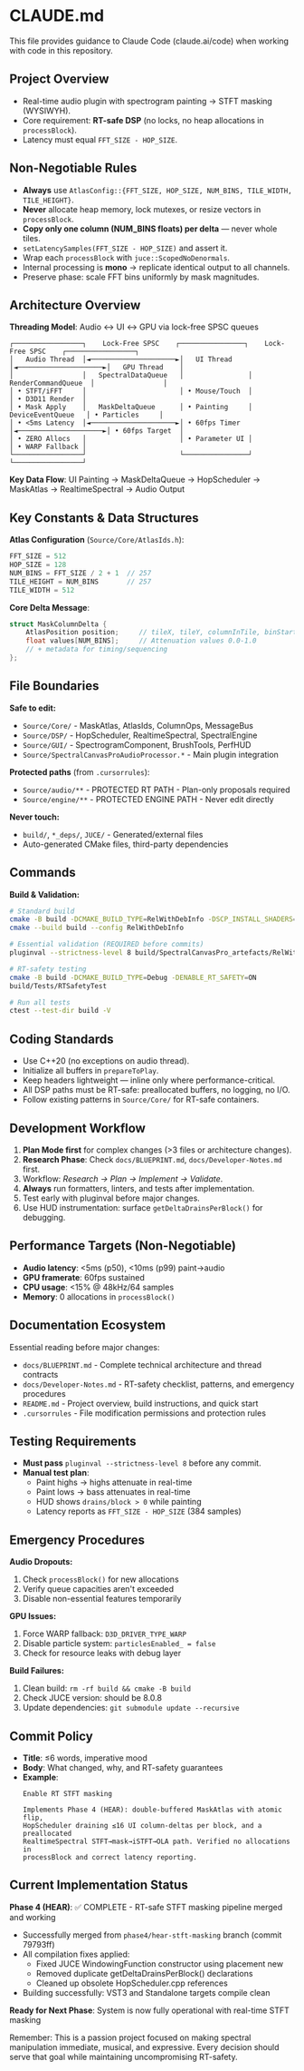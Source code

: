 # CLAUDE.md

This file provides guidance to Claude Code (claude.ai/code) when working with code in this repository.

## Project Overview

* Real-time audio plugin with spectrogram painting → STFT masking (WYSIWYH).
* Core requirement: **RT-safe DSP** (no locks, no heap allocations in `processBlock`).
* Latency must equal `FFT_SIZE - HOP_SIZE`.

## Non-Negotiable Rules

* **Always** use `AtlasConfig::{FFT_SIZE, HOP_SIZE, NUM_BINS, TILE_WIDTH, TILE_HEIGHT}`.
* **Never** allocate heap memory, lock mutexes, or resize vectors in `processBlock`.
* **Copy only one column (NUM_BINS floats) per delta** — never whole tiles.
* `setLatencySamples(FFT_SIZE - HOP_SIZE)` and assert it.
* Wrap each `processBlock` with `juce::ScopedNoDenormals`.
* Internal processing is **mono** → replicate identical output to all channels.
* Preserve phase: scale FFT bins uniformly by mask magnitudes.

## Architecture Overview

**Threading Model**: Audio ↔ UI ↔ GPU via lock-free SPSC queues
```
┌─────────────────┐    Lock-Free SPSC    ┌────────────────┐    Lock-Free SPSC    ┌─────────────────┐
│   Audio Thread  │◄─────────────────────►│   UI Thread    │◄─────────────────────►│   GPU Thread    │
│                 │   SpectralDataQueue   │                │  RenderCommandQueue  │                 │
│ • STFT/iFFT     │                       │ • Mouse/Touch  │                      │ • D3D11 Render  │
│ • Mask Apply    │   MaskDeltaQueue      │ • Painting     │   DeviceEventQueue   │ • Particles     │
│ • <5ms Latency  │◄─────────────────────►│ • 60fps Timer  │◄─────────────────────►│ • 60fps Target  │
│ • ZERO Allocs   │                       │ • Parameter UI │                      │ • WARP Fallback │
└─────────────────┘                       └────────────────┘                      └─────────────────┘
```

**Key Data Flow**: UI Painting → MaskDeltaQueue → HopScheduler → MaskAtlas → RealtimeSpectral → Audio Output

## Key Constants & Data Structures

**Atlas Configuration** (`Source/Core/AtlasIds.h`):
```cpp
FFT_SIZE = 512
HOP_SIZE = 128  
NUM_BINS = FFT_SIZE / 2 + 1  // 257
TILE_HEIGHT = NUM_BINS       // 257
TILE_WIDTH = 512
```

**Core Delta Message**:
```cpp
struct MaskColumnDelta {
    AtlasPosition position;     // tileX, tileY, columnInTile, binStart
    float values[NUM_BINS];     // Attenuation values 0.0-1.0
    // + metadata for timing/sequencing
};
```

## File Boundaries

**Safe to edit:**
* `Source/Core/` - MaskAtlas, AtlasIds, ColumnOps, MessageBus
* `Source/DSP/` - HopScheduler, RealtimeSpectral, SpectralEngine
* `Source/GUI/` - SpectrogramComponent, BrushTools, PerfHUD
* `Source/SpectralCanvasProAudioProcessor.*` - Main plugin integration

**Protected paths** (from `.cursorrules`):
* `Source/audio/**` - PROTECTED RT PATH - Plan-only proposals required
* `Source/engine/**` - PROTECTED ENGINE PATH - Never edit directly

**Never touch:**
* `build/`, `*_deps/`, `JUCE/` - Generated/external files
* Auto-generated CMake files, third-party dependencies

## Commands

**Build & Validation:**
```bash
# Standard build
cmake -B build -DCMAKE_BUILD_TYPE=RelWithDebInfo -DSCP_INSTALL_SHADERS=ON
cmake --build build --config RelWithDebInfo

# Essential validation (REQUIRED before commits)
pluginval --strictness-level 8 build/SpectralCanvasPro_artefacts/RelWithDebInfo/VST3/SpectralCanvasPro.vst3

# RT-safety testing
cmake -B build -DCMAKE_BUILD_TYPE=Debug -DENABLE_RT_SAFETY=ON
build/Tests/RTSafetyTest

# Run all tests
ctest --test-dir build -V
```

## Coding Standards

* Use C++20 (no exceptions on audio thread).
* Initialize all buffers in `prepareToPlay`.
* Keep headers lightweight — inline only where performance-critical.
* All DSP paths must be RT-safe: preallocated buffers, no logging, no I/O.
* Follow existing patterns in `Source/Core/` for RT-safe containers.

## Development Workflow

1. **Plan Mode first** for complex changes (>3 files or architecture changes).
2. **Research Phase**: Check `docs/BLUEPRINT.md`, `docs/Developer-Notes.md` first.
3. Workflow: *Research → Plan → Implement → Validate*.
4. **Always** run formatters, linters, and tests after implementation.
5. Test early with pluginval before major changes.
6. Use HUD instrumentation: surface `getDeltaDrainsPerBlock()` for debugging.

## Performance Targets (Non-Negotiable)

* **Audio latency**: <5ms (p50), <10ms (p99) paint→audio
* **GPU framerate**: 60fps sustained  
* **CPU usage**: <15% @ 48kHz/64 samples
* **Memory**: 0 allocations in `processBlock()`

## Documentation Ecosystem

Essential reading before major changes:
* `docs/BLUEPRINT.md` - Complete technical architecture and thread contracts
* `docs/Developer-Notes.md` - RT-safety checklist, patterns, and emergency procedures  
* `README.md` - Project overview, build instructions, and quick start
* `.cursorrules` - File modification permissions and protection rules

## Testing Requirements

* **Must pass** `pluginval --strictness-level 8` before any commit.
* **Manual test plan**:
  * Paint highs → highs attenuate in real-time
  * Paint lows → bass attenuates in real-time  
  * HUD shows `drains/block > 0` while painting
  * Latency reports as `FFT_SIZE - HOP_SIZE` (384 samples)

## Emergency Procedures

**Audio Dropouts:**
1. Check `processBlock()` for new allocations
2. Verify queue capacities aren't exceeded
3. Disable non-essential features temporarily

**GPU Issues:**
1. Force WARP fallback: `D3D_DRIVER_TYPE_WARP`
2. Disable particle system: `particlesEnabled_ = false`
3. Check for resource leaks with debug layer

**Build Failures:**
1. Clean build: `rm -rf build && cmake -B build`
2. Check JUCE version: should be 8.0.8
3. Update dependencies: `git submodule update --recursive`

## Commit Policy

* **Title**: ≤6 words, imperative mood
* **Body**: What changed, why, and RT-safety guarantees
* **Example**:
  ```
  Enable RT STFT masking

  Implements Phase 4 (HEAR): double-buffered MaskAtlas with atomic flip, 
  HopScheduler draining ≤16 UI column-deltas per block, and a preallocated 
  RealtimeSpectral STFT→mask→iSTFT→OLA path. Verified no allocations in 
  processBlock and correct latency reporting.
  ```

## Current Implementation Status

**Phase 4 (HEAR)**: ✅ COMPLETE - RT-safe STFT masking pipeline merged and working
* Successfully merged from `phase4/hear-stft-masking` branch (commit 79793ff)
* All compilation fixes applied:
  - Fixed JUCE WindowingFunction constructor using placement new
  - Removed duplicate getDeltaDrainsPerBlock() declarations
  - Cleaned up obsolete HopScheduler.cpp references
* Building successfully: VST3 and Standalone targets compile clean

**Ready for Next Phase**: System is now fully operational with real-time STFT masking

Remember: This is a passion project focused on making spectral manipulation immediate, musical, and expressive. Every decision should serve that goal while maintaining uncompromising RT-safety.
